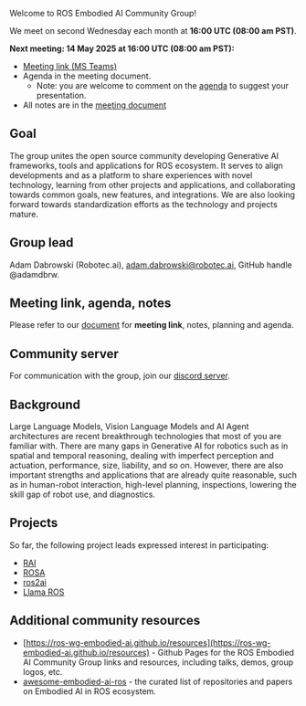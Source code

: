 Welcome to ROS Embodied AI Community Group!

We meet on second Wednesday each month at **16:00 UTC (08:00 am PST)**.

**Next meeting: 14 May 2025 at 16:00 UTC (08:00 am PST):**
- [Meeting link (MS Teams)](https://teams.microsoft.com/l/meetup-join/19%3ameeting_MzYyZDA2NWUtMTgwYy00NjhhLWFjZDAtNDRkMWZhMDQyMjZk%40thread.v2/0?context=%7b%22Tid%22%3a%224d3bb0db-5e86-4bfe-a87a-4c37871b4d75%22%2c%22Oid%22%3a%225b36b2b7-454f-4050-b794-83e7fca4479d%22%7d)
- Agenda in the meeting document.
  - Note: you are welcome to comment on the [agenda](https://docs.google.com/document/d/1GMWQins1LQjFvlmVgsAxAr0-5mtHv4RCLoJpv1xP3MM/edit?tab=t.0#heading=h.djfm065n25dz) to suggest your presentation.
- All notes are in the [meeting document](https://docs.google.com/document/d/1GMWQins1LQjFvlmVgsAxAr0-5mtHv4RCLoJpv1xP3MM/edit?tab=t.0#heading=h.djfm065n25dz)


## Goal

The group unites the open source community developing Generative AI frameworks, tools and applications for ROS ecosystem. It serves to
align developments and as a platform to share experiences with novel technology, learning from other projects and applications, and collaborating towards common goals, new features, and integrations. We are also looking forward towards standardization efforts as the technology and projects mature.

## Group lead

Adam Dabrowski (Robotec.ai), adam.dabrowski@robotec.ai, GitHub handle @adamdbrw.

## Meeting link, agenda, notes

Please refer to our [document](https://docs.google.com/document/d/1GMWQins1LQjFvlmVgsAxAr0-5mtHv4RCLoJpv1xP3MM/edit?usp=sharing) for **meeting link**, notes, planning and agenda.

## Community server

For communication with the group, join our [discord server](https://discord.gg/3PGHgTaJSB).

## Background

Large Language Models, Vision Language Models and AI Agent architectures are recent breakthrough technologies that most of you are familiar with. There are many gaps in Generative AI for robotics such as in spatial and temporal reasoning, dealing with imperfect perception and actuation, performance, size, liability, and so on. However, there are also important strengths and applications that are already quite reasonable, such as in human-robot interaction, high-level planning, inspections, lowering the skill gap of robot use, and diagnostics.

## Projects

So far, the following project leads expressed interest in participating: 
- [RAI](https://github.com/RobotecAI/rai)
- [ROSA](https://github.com/nasa-jpl/rosa)
- [ros2ai](https://github.com/fujitatomoya/ros2ai)
- [Llama ROS](https://github.com/mgonzs13/llama_ros)

## Additional community resources

- [https://ros-wg-embodied-ai.github.io/resources](https://ros-wg-embodied-ai.github.io/resources) - Github Pages for the ROS Embodied AI Community Group links and resources, including talks, demos, group logos, etc.
- [awesome-embodied-ai-ros](https://github.com/ros-wg-embodied-ai/awesome-embodied-ai-ros) - the curated list of repositories and papers on Embodied AI in ROS ecosystem.

